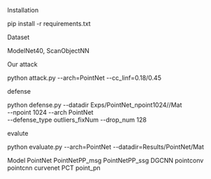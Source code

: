 Installation

pip install -r requirements.txt


Dataset

ModelNet40, ScanObjectNN


Our attack 

python attack.py --arch=PointNet  --cc_linf=0.18/0.45


defense

python defense.py --datadir Exps/PointNet_npoint1024//Mat \
	--npoint 1024 --arch PointNet \
	--defense_type outliers_fixNum --drop_num 128

evalute

python evaluate.py --arch=PointNet --datadir=Results/PointNet/Mat

Model
PointNet   PointNetPP_msg  PointNetPP_ssg  DGCNN  pointconv  pointcnn  curvenet  PCT point_pn 
